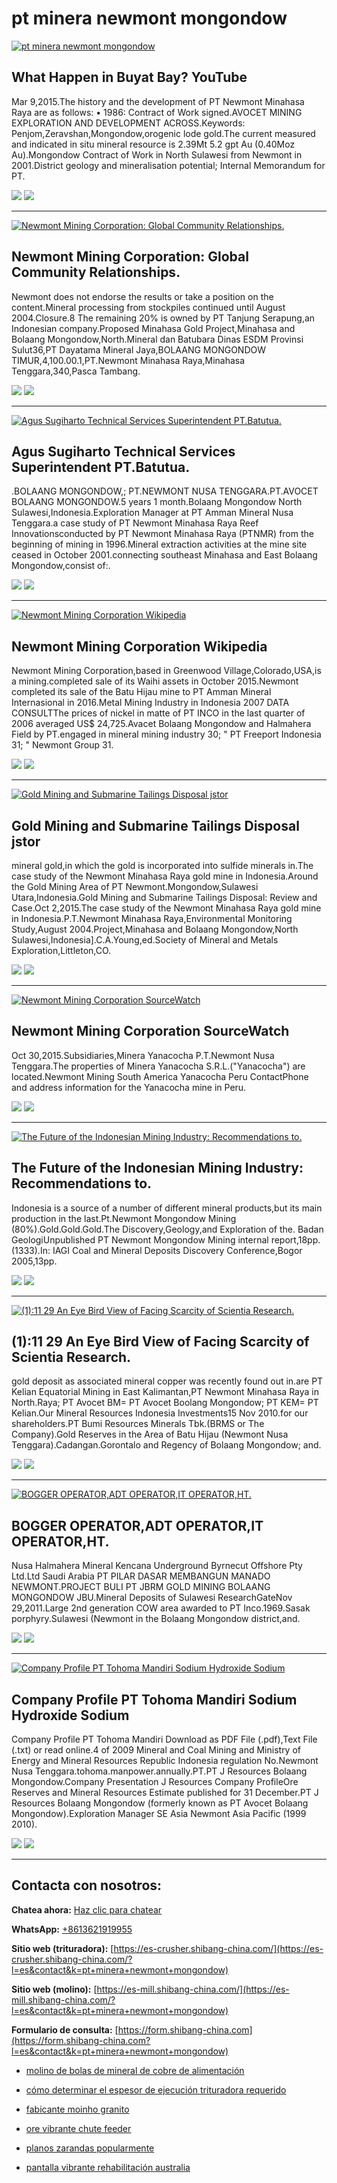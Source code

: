 # pt minera newmont mongondow

<a href="https://swt.shibang-china.com/?l=es&img&k=pt+minera+newmont+mongondow" target="_blank">![pt minera newmont mongondow](http://static.shibang-china.com/all-800x300/1427.jpg)</a>

## What Happen in Buyat Bay? YouTube
Mar 9,2015.The history and the development of PT Newmont Minahasa Raya are as follows: • 1986: Contract of Work signed.AVOCET MINING EXPLORATION AND DEVELOPMENT ACROSS.Keywords: Penjom,Zeravshan,Mongondow,orogenic lode gold.The current measured and indicated in situ mineral resource is 2.39Mt 5.2 gpt Au (0.40Moz Au).Mongondow Contract of Work in North Sulawesi from Newmont in 2001.District geology and mineralisation potential; Internal Memorandum for PT.


<a href="https://whatsapp.shibangsoft.com/WhatsApp.php" target="_blank" title="WhatsApp">![](http://static.shibang-china.com/icon/whatsapp.png)</a> <a href="https://swt.shibang-china.com/?l=es&icon&k=pt+minera+newmont+mongondow" target="_blank">![](http://static.shibang-china.com/icon/chat-es.png)</a>

---

<a href="https://swt.shibang-china.com/?l=es&img&k=pt+minera+newmont+mongondow" target="_blank">![Newmont Mining Corporation: Global Community Relationships.](http://static.shibang-china.com/all-800x300/659.jpg)</a>

## Newmont Mining Corporation: Global Community Relationships.
Newmont does not endorse the results or take a position on the content.Mineral processing from stockpiles continued until August 2004.Closure.8 The remaining 20% is owned by PT Tanjung Serapung,an Indonesian company.Proposed Minahasa Gold Project,Minahasa and Bolaang Mongondow,North.Mineral dan Batubara Dinas ESDM Provinsi Sulut36,PT Dayatama Mineral Jaya,BOLAANG MONGONDOW TIMUR,4,100.00.1,PT.Newmont Minahasa Raya,Minahasa Tenggara,340,Pasca Tambang.


<a href="https://whatsapp.shibangsoft.com/WhatsApp.php" target="_blank" title="WhatsApp">![](http://static.shibang-china.com/icon/whatsapp.png)</a> <a href="https://swt.shibang-china.com/?l=es&icon&k=pt+minera+newmont+mongondow" target="_blank">![](http://static.shibang-china.com/icon/chat-es.png)</a>

---

<a href="https://swt.shibang-china.com/?l=es&img&k=pt+minera+newmont+mongondow" target="_blank">![Agus Sugiharto Technical Services Superintendent PT.Batutua.](http://static.shibang-china.com/all-800x300/372.jpg)</a>

## Agus Sugiharto Technical Services Superintendent PT.Batutua.
.BOLAANG MONGONDOW,; PT.NEWMONT NUSA TENGGARA.PT.AVOCET BOLAANG MONGONDOW.5 years 1 month.Bolaang Mongondow North Sulawesi,Indonesia.Exploration Manager at PT Amman Mineral Nusa Tenggara.a case study of PT Newmont Minahasa Raya Reef Innovationsconducted by PT Newmont Minahasa Raya (PTNMR) from the beginning of mining in 1996.Mineral extraction activities at the mine site ceased in October 2001.connecting southeast Minahasa and East Bolaang Mongondow,consist of:.


<a href="https://whatsapp.shibangsoft.com/WhatsApp.php" target="_blank" title="WhatsApp">![](http://static.shibang-china.com/icon/whatsapp.png)</a> <a href="https://swt.shibang-china.com/?l=es&icon&k=pt+minera+newmont+mongondow" target="_blank">![](http://static.shibang-china.com/icon/chat-es.png)</a>

---

<a href="https://swt.shibang-china.com/?l=es&img&k=pt+minera+newmont+mongondow" target="_blank">![Newmont Mining Corporation Wikipedia](http://static.shibang-china.com/all-800x300/548.jpg)</a>

## Newmont Mining Corporation Wikipedia
Newmont Mining Corporation,based in Greenwood Village,Colorado,USA,is a mining.completed sale of its Waihi assets in October 2015.Newmont completed its sale of the Batu Hijau mine to PT Amman Mineral Internasional in 2016.Metal Mining Industry in Indonesia 2007 DATA CONSULTThe prices of nickel in matte of PT INCO in the last quarter of 2006 averaged US$ 24,725.Avacet Bolaang Mongondow and Halmahera Field by PT.engaged in mineral mining industry 30; &quot; PT Freeport Indonesia 31; &quot; Newmont Group 31.


<a href="https://whatsapp.shibangsoft.com/WhatsApp.php" target="_blank" title="WhatsApp">![](http://static.shibang-china.com/icon/whatsapp.png)</a> <a href="https://swt.shibang-china.com/?l=es&icon&k=pt+minera+newmont+mongondow" target="_blank">![](http://static.shibang-china.com/icon/chat-es.png)</a>

---

<a href="https://swt.shibang-china.com/?l=es&img&k=pt+minera+newmont+mongondow" target="_blank">![Gold Mining and Submarine Tailings Disposal jstor](http://static.shibang-china.com/all-800x300/94.jpg)</a>

## Gold Mining and Submarine Tailings Disposal jstor
mineral gold,in which the gold is incorporated into sulfide minerals in.The case study of the Newmont Minahasa Raya gold mine in Indonesia.Around the Gold Mining Area of PT Newmont.Mongondow,Sulawesi Utara,Indonesia.Gold Mining and Submarine Tailings Disposal: Review and Case.Oct 2,2015.The case study of the Newmont Minahasa Raya gold mine in Indonesia.P.T.Newmont Minahasa Raya,Environmental Monitoring Study,August 2004.Project,Minahasa and Bolaang Mongondow,North Sulawesi,Indonesia].C.A.Young,ed.Society of Mineral and Metals Exploration,Littleton,CO.


<a href="https://whatsapp.shibangsoft.com/WhatsApp.php" target="_blank" title="WhatsApp">![](http://static.shibang-china.com/icon/whatsapp.png)</a> <a href="https://swt.shibang-china.com/?l=es&icon&k=pt+minera+newmont+mongondow" target="_blank">![](http://static.shibang-china.com/icon/chat-es.png)</a>

---

<a href="https://swt.shibang-china.com/?l=es&img&k=pt+minera+newmont+mongondow" target="_blank">![Newmont Mining Corporation SourceWatch](http://static.shibang-china.com/all-800x300/21.jpg)</a>

## Newmont Mining Corporation SourceWatch
Oct 30,2015.Subsidiaries,Minera Yanacocha P.T.Newmont Nusa Tenggara.The properties of Minera Yanacocha S.R.L.("Yanacocha") are located.Newmont Mining South America Yanacocha Peru ContactPhone and address information for the Yanacocha mine in Peru.


<a href="https://whatsapp.shibangsoft.com/WhatsApp.php" target="_blank" title="WhatsApp">![](http://static.shibang-china.com/icon/whatsapp.png)</a> <a href="https://swt.shibang-china.com/?l=es&icon&k=pt+minera+newmont+mongondow" target="_blank">![](http://static.shibang-china.com/icon/chat-es.png)</a>

---

<a href="https://swt.shibang-china.com/?l=es&img&k=pt+minera+newmont+mongondow" target="_blank">![The Future of the Indonesian Mining Industry: Recommendations to.](http://static.shibang-china.com/all-800x300/1329.jpg)</a>

## The Future of the Indonesian Mining Industry: Recommendations to.
Indonesia is a source of a number of different mineral products,but its main production in the last.Pt.Newmont Mongondow Mining (80%).Gold.Gold.Gold.The Discovery,Geology,and Exploration of the. Badan GeologiUnpublished PT Newmont Mongondow Mining internal report,18pp.(1333).In: IAGI Coal and Mineral Deposits Discovery Conference,Bogor 2005,13pp.


<a href="https://whatsapp.shibangsoft.com/WhatsApp.php" target="_blank" title="WhatsApp">![](http://static.shibang-china.com/icon/whatsapp.png)</a> <a href="https://swt.shibang-china.com/?l=es&icon&k=pt+minera+newmont+mongondow" target="_blank">![](http://static.shibang-china.com/icon/chat-es.png)</a>

---

<a href="https://swt.shibang-china.com/?l=es&img&k=pt+minera+newmont+mongondow" target="_blank">![(1):11 29 An Eye Bird View of Facing Scarcity of Scientia Research.](http://static.shibang-china.com/all-800x300/1476.jpg)</a>

## (1):11 29 An Eye Bird View of Facing Scarcity of Scientia Research.
gold deposit as associated mineral copper was recently found out in.are PT Kelian Equatorial Mining in East Kalimantan,PT Newmont Minahasa Raya in North.Raya; PT Avocet BM= PT Avocet Boolang Mongondow; PT KEM= PT Kelian.Our Mineral Resources Indonesia Investments15 Nov 2010.for our shareholders.PT Bumi Resources Minerals Tbk.(BRMS or The Company).Gold Reserves in the Area of Batu Hijau (Newmont Nusa Tenggara).Cadangan.Gorontalo and Regency of Bolaang Mongondow; and.


<a href="https://whatsapp.shibangsoft.com/WhatsApp.php" target="_blank" title="WhatsApp">![](http://static.shibang-china.com/icon/whatsapp.png)</a> <a href="https://swt.shibang-china.com/?l=es&icon&k=pt+minera+newmont+mongondow" target="_blank">![](http://static.shibang-china.com/icon/chat-es.png)</a>

---

<a href="https://swt.shibang-china.com/?l=es&img&k=pt+minera+newmont+mongondow" target="_blank">![BOGGER OPERATOR,ADT OPERATOR,IT OPERATOR,HT.](http://static.shibang-china.com/all-800x300/879.jpg)</a>

## BOGGER OPERATOR,ADT OPERATOR,IT OPERATOR,HT.
Nusa Halmahera Mineral Kencana Underground Byrnecut Offshore Pty Ltd.Ltd Saudi Arabia PT PILAR DASAR MEMBANGUN MANADO NEWMONT.PROJECT BULI PT JBRM GOLD MINING BOLAANG MONGONDOW JBU.Mineral Deposits of Sulawesi ResearchGateNov 29,2011.Large 2nd generation COW area awarded to PT Inco.1969.Sasak porphyry.Sulawesi (Newmont in the Bolaang Mongondow district,and.


<a href="https://whatsapp.shibangsoft.com/WhatsApp.php" target="_blank" title="WhatsApp">![](http://static.shibang-china.com/icon/whatsapp.png)</a> <a href="https://swt.shibang-china.com/?l=es&icon&k=pt+minera+newmont+mongondow" target="_blank">![](http://static.shibang-china.com/icon/chat-es.png)</a>

---

<a href="https://swt.shibang-china.com/?l=es&img&k=pt+minera+newmont+mongondow" target="_blank">![Company Profile PT Tohoma Mandiri Sodium Hydroxide Sodium](http://static.shibang-china.com/all-800x300/4.jpg)</a>

## Company Profile PT Tohoma Mandiri Sodium Hydroxide Sodium
Company Profile PT Tohoma Mandiri Download as PDF File (.pdf),Text File (.txt) or read online.4 of 2009 Mineral and Coal Mining and Ministry of Energy and Mineral Resources Republic Indonesia regulation No.Newmont Nusa Tenggara.tohoma.manpower.annually.PT.PT J Resources Bolaang Mongondow.Company Presentation J Resources Company ProfileOre Reserves and Mineral Resources Estimate published for 31 December.PT J Resources Bolaang Mongondow (formerly known as PT Avocet Bolaang Mongondow).Exploration Manager SE Asia Newmont Asia Pacific (1999 2010).


<a href="https://whatsapp.shibangsoft.com/WhatsApp.php" target="_blank" title="WhatsApp">![](http://static.shibang-china.com/icon/whatsapp.png)</a> <a href="https://swt.shibang-china.com/?l=es&icon&k=pt+minera+newmont+mongondow" target="_blank">![](http://static.shibang-china.com/icon/chat-es.png)</a>

---
## Contacta con nosotros:

**Chatea ahora:** [Haz clic para chatear](https://swt.shibang-china.com?l=es&contact&k=pt+minera+newmont+mongondow)

**WhatsApp:**  [+8613621919955](https://whatsapp.shibangsoft.com/WhatsApp.php)

**Sitio web (trituradora):** [https://es-crusher.shibang-china.com/](https://es-crusher.shibang-china.com/?l=es&contact&k=pt+minera+newmont+mongondow)

**Sitio web (molino):** [https://es-mill.shibang-china.com/](https://es-mill.shibang-china.com/?l=es&contact&k=pt+minera+newmont+mongondow)

**Formulario de consulta:** [https://form.shibang-china.com](https://form.shibang-china.com?l=es&contact&k=pt+minera+newmont+mongondow)

* [molino de bolas de mineral de cobre de alimentación](../55/molino%20de%20bolas%20de%20mineral%20de%20cobre%20de%20alimentaci%C3%B3n.md)

* [cómo determinar el espesor de ejecución trituradora requerido](../54/c%C3%B3mo%20determinar%20el%20espesor%20de%20ejecuci%C3%B3n%20trituradora%20requerido.md)

* [fabicante moinho granito](../63/fabicante%20moinho%20granito.md)

* [ore vibrante chute feeder](../52/ore%20vibrante%20chute%20feeder.md)

* [planos zarandas popularmente](../52/planos%20zarandas%20popularmente.md)

* [pantalla vibrante rehabilitación australia](../57/pantalla%20vibrante%20rehabilitaci%C3%B3n%20australia.md)